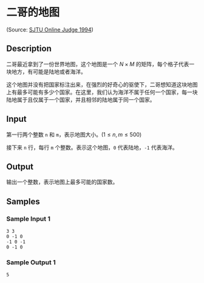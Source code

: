 # 二哥的地图

(Source: [SJTU Online Judge 1994](https://acm.sjtu.edu.cn/OnlineJudge/problem/1994))

## Description
二哥最近拿到了一份世界地图，这个地图是一个 $N \times M$ 的矩阵，每个格子代表一块地方，有可能是陆地或者海洋。

这个地图并没有把国家标注出来，在强烈的好奇心的驱使下，二哥想知道这块地图上有最多可能有多少个国家。在这里，我们认为海洋不属于任何一个国家，每一块陆地属于且仅属于一个国家，并且相邻的陆地属于同一个国家。

## Input
第一行两个整数 `n` 和 `m`，表示地图大小。($1 \leq n, m \leq 500$)

接下来 `n` 行，每行 `m` 个整数。表示这个地图，`0` 代表陆地，`-1` 代表海洋。

## Output
输出一个整数，表示地图上最多可能的国家数。

## Samples
### Sample Input 1
```
3 3
0 -1 0
-1 0 -1
0 -1 0
```

### Sample Output 1
```
5
```